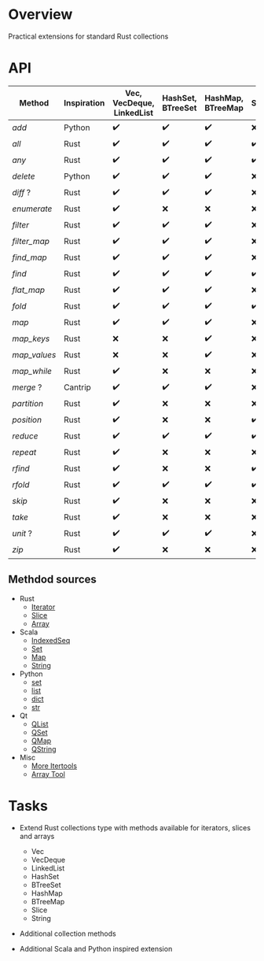 # Overview

Practical extensions for standard Rust collections


# API

| Method       | Inspiration | Vec, VecDeque, LinkedList | HashSet, BTreeSet  | HashMap, BTreeMap  | Slice              |
|--------------|-------------|---------------------------|--------------------|--------------------|--------------------|
| *add*        | Python      | :heavy_check_mark:        | :heavy_check_mark: | :heavy_check_mark: | :x:                |
| *all*        | Rust        | :heavy_check_mark:        | :heavy_check_mark: | :heavy_check_mark: | :heavy_check_mark: |
| *any*        | Rust        | :heavy_check_mark:        | :heavy_check_mark: | :heavy_check_mark: | :heavy_check_mark: |
| *delete*     | Python      | :heavy_check_mark:        | :heavy_check_mark: | :heavy_check_mark: | :x:                |
| *diff* ?     | Rust        | :heavy_check_mark:        | :heavy_check_mark: | :heavy_check_mark: | :x:                |
| *enumerate*  | Rust        | :heavy_check_mark:        | :x:                | :x:                | :x:                |
| *filter*     | Rust        | :heavy_check_mark:        | :heavy_check_mark: | :heavy_check_mark: | :x:                |
| *filter_map* | Rust        | :heavy_check_mark:        | :heavy_check_mark: | :heavy_check_mark: | :x:                |
| *find_map*   | Rust        | :heavy_check_mark:        | :heavy_check_mark: | :heavy_check_mark: | :x:                |
| *find*       | Rust        | :heavy_check_mark:        | :heavy_check_mark: | :heavy_check_mark: | :heavy_check_mark: |
| *flat_map*   | Rust        | :heavy_check_mark:        | :heavy_check_mark: | :heavy_check_mark: | :x:                |
| *fold*       | Rust        | :heavy_check_mark:        | :heavy_check_mark: | :heavy_check_mark: | :heavy_check_mark: |
| *map*        | Rust        | :heavy_check_mark:        | :heavy_check_mark: | :heavy_check_mark: | :x:                |
| *map_keys*   | Rust        | :x:                       | :x:                | :heavy_check_mark: | :x:                |
| *map_values* | Rust        | :x:                       | :x:                | :heavy_check_mark: | :x:                |
| *map_while*  | Rust        | :heavy_check_mark:        | :x:                | :x:                | :x:                |
| *merge* ?    | Cantrip     | :heavy_check_mark:        | :heavy_check_mark: | :heavy_check_mark: | :x:                |
| *partition*  | Rust        | :heavy_check_mark:        | :x:                | :x:                | :x:                |
| *position*   | Rust        | :heavy_check_mark:        | :x:                | :x:                | :heavy_check_mark: |
| *reduce*     | Rust        | :heavy_check_mark:        | :heavy_check_mark: | :heavy_check_mark: | :heavy_check_mark: |
| *repeat*     | Rust        | :heavy_check_mark:        | :x:                | :x:                | :x:                |
| *rfind*      | Rust        | :heavy_check_mark:        | :x:                | :x:                | :heavy_check_mark: |
| *rfold*      | Rust        | :heavy_check_mark:        | :heavy_check_mark: | :heavy_check_mark: | :heavy_check_mark: |
| *skip*       | Rust        | :heavy_check_mark:        | :x:                | :x:                | :x:                |
| *take*       | Rust        | :heavy_check_mark:        | :x:                | :x:                | :x:                |
| *unit* ?     | Rust        | :heavy_check_mark:        | :heavy_check_mark: | :heavy_check_mark: | :x:                |
| *zip*        | Rust        | :heavy_check_mark:        | :x:                | :x:                | :x:                |


## Methdod sources

- Rust
  - [Iterator](https://doc.rust-lang.org/std/iter/trait.Iterator.html)
  - [Slice](https://doc.rust-lang.org/std/primitive.slice.html)
  - [Array](https://doc.rust-lang.org/std/primitive.array.html)
- Scala
  - [IndexedSeq](https://www.scala-lang.org/api/3.3.1/scala/collection/immutable/IndexedSeq.html)
  - [Set](https://www.scala-lang.org/api/3.3.1/scala/collection/immutable/Set.html)
  - [Map](https://www.scala-lang.org/api/3.3.1/scala/collection/immutable/Map.html)
  - [String](https://www.scala-lang.org/api/3.3.1/scala/collection/StringOps.html)
- Python
  - [set](https://python-reference.readthedocs.io/en/latest/docs/sets/index.html)
  - [list](https://python-reference.readthedocs.io/en/latest/docs/list/index.html)
  - [dict](https://python-reference.readthedocs.io/en/latest/docs/dict/index.html)
  - [str](https://python-reference.readthedocs.io/en/latest/docs/str/index.html)
- Qt
  - [QList](https://doc.qt.io/qt-6/qlist.html)
  - [QSet](https://doc.qt.io/qt-6/qset.html)
  - [QMap](https://doc.qt.io/qt-6/qmap.html)
  - [QString](https://doc.qt.io/qt-6/qstring.htm)
- Misc
  - [More Itertools](https://more-itertools.readthedocs.io/en/stable/api.html)
  - [Array Tool](https://github.com/danielpclark/array_tool/tree/master)

# Tasks

- Extend Rust collections type with methods available for iterators, slices and arrays
  - Vec
  - VecDeque
  - LinkedList
  - HashSet
  - BTreeSet
  - HashMap
  - BTreeMap
  - Slice
  - String


- Additional collection methods


- Additional Scala and Python inspired extension
